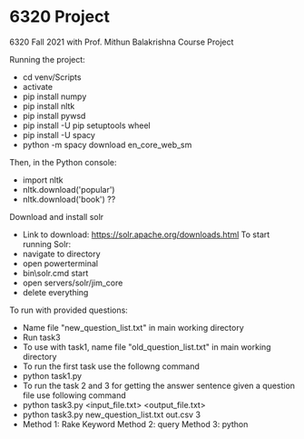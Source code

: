 # 6320 Project
6320 Fall 2021 with Prof. Mithun Balakrishna Course Project

Running the project:
* cd venv/Scripts
* activate
* pip install numpy
* pip install nltk
* pip install pywsd
* pip install -U pip setuptools wheel
* pip install -U spacy
* python -m spacy download en_core_web_sm

Then, in the Python console:
* import nltk
* nltk.download('popular')
* nltk.download('book')  ??

Download and install solr
* Link to download: https://solr.apache.org/downloads.html
To start running Solr:
* navigate to directory
* open powerterminal
* bin\solr.cmd start
* open servers/solr/jim_core
* delete everything

To run with provided questions:
* Name file "new_question_list.txt" in main working directory
* Run task3
* To use with task1, name file "old_question_list.txt" in main working directory
* To run the first task use the followng command
* python task1.py
* To run the task 2 and 3 for getting the answer sentence given a question file use following command
* python task3.py <input_file.txt> <output_file.txt> <method-no>
* python task3.py new_question_list.txt out.csv 3
* Method 1: Rake Keyword           Method 2: query           Method 3: python
